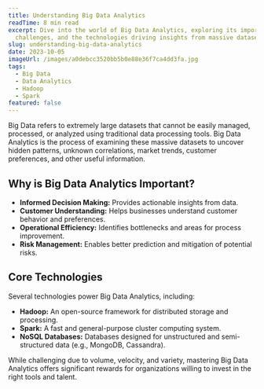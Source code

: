```yaml
---
title: Understanding Big Data Analytics
readTime: 8 min read
excerpt: Dive into the world of Big Data Analytics, exploring its importance,
  challenges, and the technologies driving insights from massive datasets.
slug: understanding-big-data-analytics
date: 2023-10-05
imageUrl: /images/a0debcc3520bb5b0e88e36f7ca4dd3fa.jpg
tags:
  - Big Data
  - Data Analytics
  - Hadoop
  - Spark
featured: false
---
```


Big Data refers to extremely large datasets that cannot be easily managed, processed, or analyzed using traditional data processing tools. Big Data Analytics is the process of examining these massive datasets to uncover hidden patterns, unknown correlations, market trends, customer preferences, and other useful information.

## Why is Big Data Analytics Important?

*   **Informed Decision Making:** Provides actionable insights from data.
*   **Customer Understanding:** Helps businesses understand customer behavior and preferences.
*   **Operational Efficiency:** Identifies bottlenecks and areas for process improvement.
*   **Risk Management:** Enables better prediction and mitigation of potential risks.

## Core Technologies

Several technologies power Big Data Analytics, including:

*   **Hadoop:** An open-source framework for distributed storage and processing.
*   **Spark:** A fast and general-purpose cluster computing system.
*   **NoSQL Databases:** Databases designed for unstructured and semi-structured data (e.g., MongoDB, Cassandra).

While challenging due to volume, velocity, and variety, mastering Big Data Analytics offers significant rewards for organizations willing to invest in the right tools and talent. 